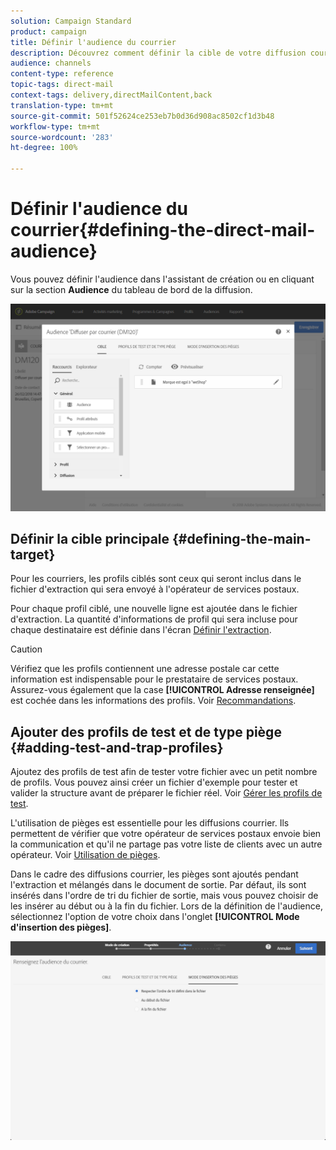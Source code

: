 ```yaml
---
solution: Campaign Standard
product: campaign
title: Définir l'audience du courrier
description: Découvrez comment définir la cible de votre diffusion courrier.
audience: channels
content-type: reference
topic-tags: direct-mail
context-tags: delivery,directMailContent,back
translation-type: tm+mt
source-git-commit: 501f52624ce253eb7b0d36d908ac8502cf1d3b48
workflow-type: tm+mt
source-wordcount: '283'
ht-degree: 100%

---
```



# Définir l&#39;audience du courrier{#defining-the-direct-mail-audience}

Vous pouvez définir l&#39;audience dans l&#39;assistant de création ou en cliquant sur la section **Audience** du tableau de bord de la diffusion.

![](assets/direct_mail_15.png)

## Définir la cible principale     {#defining-the-main-target}

Pour les courriers, les profils ciblés sont ceux qui seront inclus dans le fichier d&#39;extraction qui sera envoyé à l&#39;opérateur de services postaux.

Pour chaque profil ciblé, une nouvelle ligne est ajoutée dans le fichier d&#39;extraction. La quantité d&#39;informations de profil qui sera incluse pour chaque destinataire est définie dans l&#39;écran [Définir l&#39;extraction](../../channels/using/defining-the-direct-mail-content.md#defining-the-extraction).

>[!CAUTION]
>
>Vérifiez que les profils contiennent une adresse postale car cette information est indispensable pour le prestataire de services postaux. Assurez-vous également que la case **[!UICONTROL Adresse renseignée]** est cochée dans les informations des profils. Voir [Recommandations](../../channels/using/about-direct-mail.md#recommendations).

## Ajouter des profils de test et de type piège      {#adding-test-and-trap-profiles}

Ajoutez des profils de test afin de tester votre fichier avec un petit nombre de profils. Vous pouvez ainsi créer un fichier d&#39;exemple pour tester et valider la structure avant de préparer le fichier réel. Voir [Gérer les profils de test](../../audiences/using/managing-test-profiles.md).

L&#39;utilisation de pièges est essentielle pour les diffusions courrier. Ils permettent de vérifier que votre opérateur de services postaux envoie bien la communication et qu&#39;il ne partage pas votre liste de clients avec un autre opérateur. Voir [Utilisation de pièges](../../sending/using/using-traps.md).

Dans le cadre des diffusions courrier, les pièges sont ajoutés pendant l&#39;extraction et mélangés dans le document de sortie. Par défaut, ils sont insérés dans l&#39;ordre de tri du fichier de sortie, mais vous pouvez choisir de les insérer au début ou à la fin du fichier. Lors de la définition de l&#39;audience, sélectionnez l&#39;option de votre choix dans l&#39;onglet **[!UICONTROL Mode d&#39;insertion des pièges]**.

![](assets/direct_mail_trap_insertion_mode.png)
